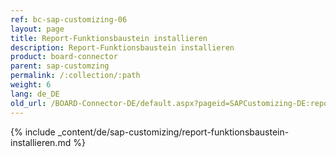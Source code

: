 ```yaml
---
ref: bc-sap-customizing-06
layout: page
title: Report-Funktionsbaustein installieren
description: Report-Funktionsbaustein installieren
product: board-connector
parent: sap-customzing
permalink: /:collection/:path
weight: 6
lang: de_DE
old_url: /BOARD-Connector-DE/default.aspx?pageid=SAPCustomizing-DE:report-funktionsbaustein-installieren
---
```


{% include _content/de/sap-customizing/report-funktionsbaustein-installieren.md  %}